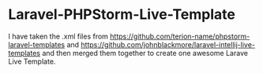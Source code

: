 Laravel-PHPStorm-Live-Template
==============================
I have taken the .xml files from https://github.com/terion-name/phpstorm-laravel-templates and https://github.com/johnblackmore/laravel-intellij-live-templates and then merged them together to create one awesome Larave Live Template.
